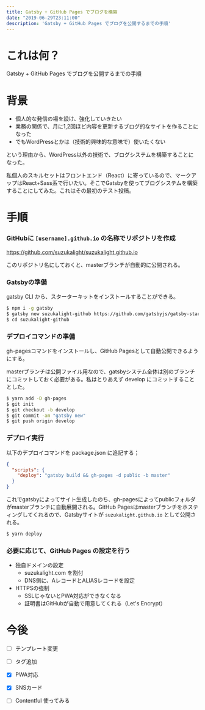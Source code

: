 ```yaml
---
title: Gatsby + GitHub Pages でブログを構築
date: "2019-06-29T23:11:00"
description: 'Gatsby + GitHub Pages でブログを公開するまでの手順'
---
```


# これは何？

Gatsby + GitHub Pages でブログを公開するまでの手順

# 背景

- 個人的な発信の場を設け、強化していきたい
- 業務の関係で、月に1,2回ほど内容を更新するブログ的なサイトを作ることになった
- でもWordPressとかは（技術的興味的な意味で）使いたくない

という理由から、WordPress以外の技術で、ブログシステムを構築することになった。

私個人のスキルセットはフロントエンド（React）に寄っているので、マークアップはReact+Sass系で行いたい。そこでGatsbyを使ってブログシステムを構築することにしてみた。これはその最初のテスト投稿。

# 手順

### GitHubに `[username].github.io` の名称でリポジトリを作成

https://github.com/suzukalight/suzukalight.github.io

このリポジトリ名にしておくと、masterブランチが自動的に公開される。

### Gatsbyの準備

gatsby CLI から、スターターキットをインストールすることができる。

```bash
$ npm i -g gatsby
$ gatsby new suzukalight-github https://github.com/gatsbyjs/gatsby-starter-blog
$ cd suzukalight-github
```

### デプロイコマンドの準備

gh-pagesコマンドをインストールし、GitHub Pagesとして自動公開できるようにする。

masterブランチは公開ファイル用なので、gatsbyシステム全体は別のブランチにコミットしておく必要がある。私はとりあえず develop にコミットすることとした。

```bash
$ yarn add -D gh-pages
$ git init
$ git checkout -b develop
$ git commit -am "gatsby new"
$ git push origin develop
```

### デプロイ実行

以下のデプロイコマンドを package.json に追記する；

```json{3}:title=package.json
{
  "scripts": {
    "deploy": "gatsby build && gh-pages -d public -b master"
  }
}
```

これでgatsbyによってサイト生成したのち、gh-pagesによってpublicフォルダがmasterブランチに自動展開される。GitHub Pagesはmasterブランチをホスティングしてくれるので、Gatsbyサイトが `suzukalight.github.io` として公開される。

```bash
$ yarn deploy
```

### 必要に応じて、GitHub Pages の設定を行う

- 独自ドメインの設定
    - suzukalight.com を割付
    - DNS側に、AレコードとALIASレコードを設定
- HTTPSの強制
    - SSLじゃないとPWA対応ができなくなる
    - 証明書はGitHubが自動で用意してくれる（Let's Encrypt）

# 今後

- [ ] テンプレート変更
- [ ] タグ追加
- [x] PWA対応
- [x] SNSカード
- [ ] Contentful 使ってみる


